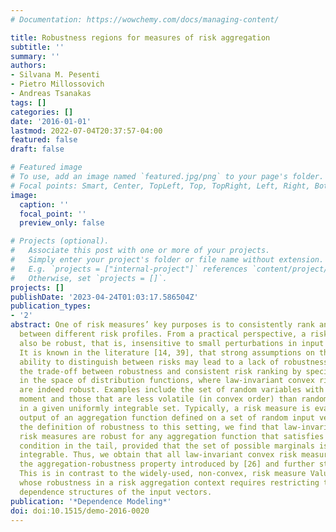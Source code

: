 ```yaml
---
# Documentation: https://wowchemy.com/docs/managing-content/

title: Robustness regions for measures of risk aggregation
subtitle: ''
summary: ''
authors:
- Silvana M. Pesenti
- Pietro Millossovich
- Andreas Tsanakas
tags: []
categories: []
date: '2016-01-01'
lastmod: 2022-07-04T20:37:57-04:00
featured: false
draft: false

# Featured image
# To use, add an image named `featured.jpg/png` to your page's folder.
# Focal points: Smart, Center, TopLeft, Top, TopRight, Left, Right, BottomLeft, Bottom, BottomRight.
image:
  caption: ''
  focal_point: ''
  preview_only: false

# Projects (optional).
#   Associate this post with one or more of your projects.
#   Simply enter your project's folder or file name without extension.
#   E.g. `projects = ["internal-project"]` references `content/project/deep-learning/index.md`.
#   Otherwise, set `projects = []`.
projects: []
publishDate: '2023-04-24T01:03:17.586504Z'
publication_types:
- '2'
abstract: One of risk measures’ key purposes is to consistently rank and distinguish
  between different risk profiles. From a practical perspective, a risk measure should
  also be robust, that is, insensitive to small perturbations in input assumptions.
  It is known in the literature [14, 39], that strong assumptions on the risk measure’s
  ability to distinguish between risks may lead to a lack of robustness. We address
  the trade-off between robustness and consistent risk ranking by specifying the regions
  in the space of distribution functions, where law-invariant convex risk measures
  are indeed robust. Examples include the set of random variables with bounded second
  moment and those that are less volatile (in convex order) than random variables
  in a given uniformly integrable set. Typically, a risk measure is evaluated on the
  output of an aggregation function defined on a set of random input vectors. Extending
  the definition of robustness to this setting, we find that law-invariant convex
  risk measures are robust for any aggregation function that satisfies a linear growth
  condition in the tail, provided that the set of possible marginals is uniformly
  integrable. Thus, we obtain that all law-invariant convex risk measures possess
  the aggregation-robustness property introduced by [26] and further studied by [40].
  This is in contrast to the widely-used, non-convex, risk measure Value-at-Risk,
  whose robustness in a risk aggregation context requires restricting the possible
  dependence structures of the input vectors.
publication: '*Dependence Modeling*'
doi: doi:10.1515/demo-2016-0020
---
```

